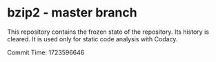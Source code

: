 # bzip2 - master branch

This repository contains the frozen state of the repository.
Its history is cleared. It is used only for static code
analysis with Codacy.

Commit Time: 1723596646